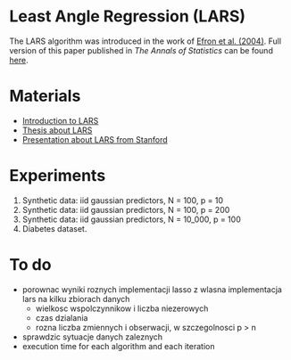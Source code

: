 # Least Angle Regression (LARS)

The LARS algorithm was introduced in the work of [Efron et al. (2004)](https://arxiv.org/abs/math/0406456). Full version of this paper published in *The Annals of Statistics* can be found [here](paper.pdf).

# Materials

- [Introduction to LARS](https://b-thi.github.io/pdfs/LARS.pdf)
- [Thesis about LARS](https://ir.library.louisville.edu/cgi/viewcontent.cgi?article=3487&context=etd)
- [Presentation about LARS from Stanford](https://hastie.su.domains/TALKS/larstalk.pdf)

# Experiments

1. Synthetic data: iid gaussian predictors, N = 100, p = 10
2. Synthetic data: iid gaussian predictors, N = 100, p = 200
3. Synthetic data: iid gaussian predictors, N = 10_000, p = 100
4. Diabetes dataset.

# To do

- porownac wyniki roznych implementacji lasso z wlasna implementacja lars na kilku zbiorach danych
    - wielkosc wspolczynnikow i liczba niezerowych
    - czas dzialania
    - rozna liczba zmiennych i obserwacji, w szczegolnosci p > n
- sprawdzic sytuacje danych zaleznych
- execution time for each algorithm and each iteration